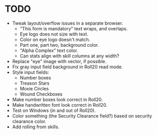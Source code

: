 # TODO

- Tweak layout/overflow issues in a separate browser.
  - "This form is mandatory" text wraps, and overlaps.
  - Eye logo does not size with text.
  - Color on eye logo doesn't match.
  - Part one, part two, background color.
  - "Alpha Complex" text color.
  - Can stats align with skill columns at any width?
- Replace "eye" image with vector, if possible.
- Fix gray input field background in Roll20 read mode.
- Style input fields:
  - Number boxes
  - Treason Stars
  - Moxie Circles
  - Wound Checkboxes
- Make number boxes look correct in Roll20.
- Make handwritten font look correct in Roll20.
- Test on Windows (in and out of Roll20).
- Color something (the Security Clearance field?) based on security clearance color.
- Add rolling from skills.


